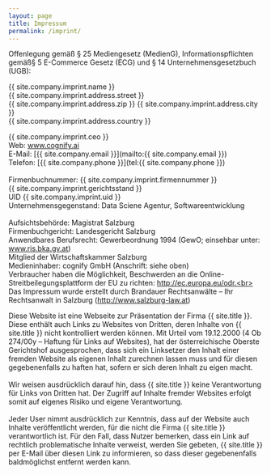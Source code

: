 ```yaml
---
layout: page
title: Impressum
permalink: /imprint/
---
```

Offenlegung gemäß § 25 Mediengesetz (MedienG), Informationspflichten gemäß§ 5 E-Commerce Ge­setz (ECG) und § 14 Unternehmensgesetzbuch (UGB):


{{ site.company.imprint.name }}<br>
{{ site.company.imprint.address.street }}<br>
{{ site.company.imprint.address.zip }} {{ site.company.imprint.address.city }}<br>
{{ site.company.imprint.address.country }}<br>

{{ site.company.imprint.ceo }}<br>
Web: www.cognify.ai<br>
E-Mail: [{{ site.company.email }}](mailto:{{ site.company.email }})<br>
Telefon: [{{ site.company.phone }}](tel:{{ site.company.phone }})<br><br>
Firmenbuchnummer: {{ site.company.imprint.firmennummer }}<br>
{{ site.company.imprint.gerichtsstand }}<br>
UID {{ site.company.imprint.uid }}<br>
Unternehmensgegenstand: Data Sciene Agentur, Softwareentwicklung<br><br>
Aufsichtsbehörde: Magistrat Salzburg<br>
Firmenbuchgericht: Landesgericht Salzburg<br>
Anwendbares Berufsrecht: Gewerbeordnung 1994 (GewO; einsehbar unter: www.ris.bka.gv.at)<br>
Mitglied der Wirtschaftskammer Salzburg<br>
Medieninhaber: cognify GmbH (Anschrift: siehe oben)<br>
Verbraucher haben die Möglichkeit, Beschwerden an die Online-Streitbeilegungsplattform der EU zu richten: http://ec.europa.eu/odr.<br>
Das Impressum wurde erstellt durch Brandauer Rechtsanwälte – Ihr Rechtsanwalt in Salzburg (http://www.salzburg-law.at)

 


Diese Website ist eine Webseite zur Präsentation der Firma {{ site.title }}. Diese enthält auch Links zu Websites von Dritten, deren Inhalte von {{ site.title }} nicht kontrolliert werden können. Mit Urteil vom 19.12.2000 (4 Ob 274/00y – Haftung für Links auf Websites), hat der österreichische Oberste Gerichtshof ausgesprochen, dass sich ein Linksetzer den Inhalt einer fremden Website als eigenen Inhalt zurechnen lassen muss und für diesen gegebenenfalls zu haften hat, sofern er sich deren Inhalt zu eigen macht.<br><br>
Wir weisen ausdrücklich darauf hin, dass {{ site.title }} keine Verantwortung für Links von Dritten hat. Der Zugriff auf Inhalte fremder Websites erfolgt somit auf eigenes Risiko und eigene Verantwortung.<br><br>
Jeder User nimmt ausdrücklich zur Kenntnis, dass auf der Website auch Inhalte veröffentlicht werden, für die nicht die Firma {{ site.title }} verantwortlich ist. Für den Fall, dass Nutzer bemerken, dass ein Link auf rechtlich problematische Inhalte verweist, werden Sie gebeten, {{ site.title }} per E-Mail über diesen Link zu informieren, so dass dieser gegebenenfalls baldmöglichst entfernt werden kann.
